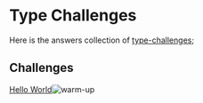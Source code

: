 # Type Challenges

Here is the answers collection of [type-challenges](https://github.com/type-challenges/type-challenges);

## Challenges

[Hello World](<[asdad](https://github.com/yuetong3yu/type-challenges/blob/master/collection/hello-world.md)>)<img src="https://img.shields.io/badge/-warm--up-teal" alt="warm-up"/>
